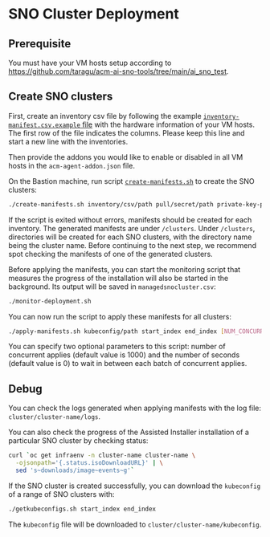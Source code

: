 # SNO Cluster Deployment

## Prerequisite
You must have your VM hosts setup according to https://github.com/taragu/acm-ai-sno-tools/tree/main/ai_sno_test.

## Create SNO clusters
First, create an inventory csv file by following the example [`inventory-manifest.csv.example` file](https://github.com/open-cluster-management/assisted-installer-batch-deploy-tool/blob/main/inventory-manifest.csv.example) with the hardware information of your VM hosts.  The first row of the file indicates the columns. Please keep this line and start a new line with the inventories.

Then provide the addons you would like to enable or disabled in all VM hosts in the `acm-agent-addon.json` file.

On the Bastion machine, run script [`create-manifests.sh`](https://github.com/open-cluster-management/assisted-installer-batch-deploy-tool/blob/main/create-manifests.sh) to create the SNO clusters:
```sh
./create-manifests.sh inventory/csv/path pull/secret/path private-key-path
```

If the script is exited without errors, manifests should be created for each inventory. The generated manifests are under `/clusters`. Under `/clusters`, directories will be created for each SNO clusters, with the directory name being the cluster name. Before continuing to the next step, we recommend spot checking the manifests of one of the generated clusters.

Before applying the manifests, you can start the monitoring script that measures the progress of the installation will also be started in the background. Its output will be saved in `managedsnocluster.csv`:
```sh
./monitor-deployment.sh
```

You can now run the script to apply these manifests for all clusters:
```sh
./apply-manifests.sh kubeconfig/path start_index end_index [NUM_CONCURRENT_APPLY] [INTERVAL_SECOND]
```
You can specify two optional parameters to this script: number of concurrent applies (default value is 1000) and the number of seconds (default value is 0) to wait in between each batch of concurrent applies.

## Debug

You can check the logs generated when applying manifests with the log file: `cluster/cluster-name/logs`.

You can also check the progress of the Assisted Installer installation of a particular SNO cluster by checking status:
```sh
curl `oc get infraenv -n cluster-name cluster-name \
  -ojsonpath='{.status.isoDownloadURL}' | \
  sed 's~downloads/image~events~g'`
```

If the SNO cluster is created successfully, you can download the `kubeconfig` of a range of SNO clusters with:
```sh
./getkubeconfigs.sh start_index end_index
```
The `kubeconfig` file will be downloaded to `cluster/cluster-name/kubeconfig`.
